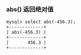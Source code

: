 ### abs() 返回绝对值
``` mysql
mysql> select abs(-456.3);
+-------------+
| abs(-456.3) |
+-------------+
|       456.3 |
+-------------+
```
